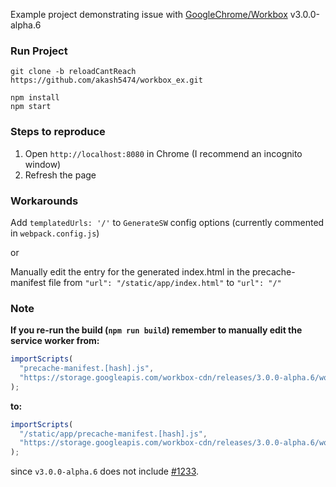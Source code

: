 Example project demonstrating issue with [GoogleChrome/Workbox](https://github.com/googlechrome/workbox) v3.0.0-alpha.6

### Run Project

```
git clone -b reloadCantReach https://github.com/akash5474/workbox_ex.git

npm install
npm start
```

### Steps to reproduce

1. Open `http://localhost:8080` in Chrome (I recommend an incognito window)
2. Refresh the page


### Workarounds

Add `templatedUrls: '/'` to `GenerateSW` config options (currently commented in `webpack.config.js`)


or


Manually edit the entry for the generated index.html in the precache-manifest file
from `"url": "/static/app/index.html"` to `"url": "/"`



### Note

**If you re-run the build (`npm run build`) remember to manually edit the service worker from:**

```javascript
importScripts(
  "precache-manifest.[hash].js",
  "https://storage.googleapis.com/workbox-cdn/releases/3.0.0-alpha.6/workbox-sw.js"
);
```

**to:**

```javascript
importScripts(
  "/static/app/precache-manifest.[hash].js",
  "https://storage.googleapis.com/workbox-cdn/releases/3.0.0-alpha.6/workbox-sw.js"
);
```

since `v3.0.0-alpha.6` does not include [#1233](https://github.com/GoogleChrome/workbox/pull/1233).
